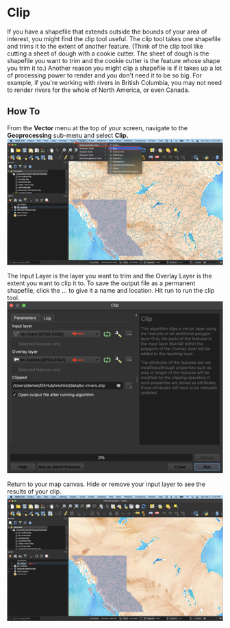 # Clip
If you have a shapefile that extends outside the bounds of your area of interest, you might find the clip tool useful. The clip tool takes one shapefile and trims it to the extent of another feature. (Think of the clip tool like cutting a sheet of dough with a cookie cutter. The sheet of dough is the shapefile you want to trim and the cookie cutter is the feature whose shape you trim it to.) Another reason you might clip a shapefile is if it takes up a lot of processing power to render and you don't need it to be so big. For example, if you're working with rivers in British Columbia, you may not need to render rivers for the whole of North America, or even Canada. 

## How To
From the **Vector** menu at the top of your screen, navigate to the **Geoprocessing** sub-menu and select **Clip.** 
![clip-tool](./images/clip-tool_20230305.jpg)

The Input Layer is the layer you want to trim and the Overlay Layer is the extent you want to clip it to. To save the output file as a permanent shapefile, click the ... to give it a name and location. Hit run to run the clip tool. 
<img src="./images/clip-dialogue_20230205.jpg" style="height:50%"></img>
   
Return to your map canvas. Hide or remove your input layer to see the results of your clip.
![clip-result](./images/cliped-rivers_20230205.jpg)

    
